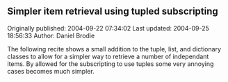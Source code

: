 ## Simpler item retrieval using tupled subscripting 
Originally published: 2004-09-22 07:34:02 
Last updated: 2004-09-25 18:56:33 
Author: Daniel Brodie 
 
The following recite shows a small addition to the tuple, list, and dictionary classes to allow for a simpler way to retrieve a number of independant items. By allowed for the subscripting to use tuples some very annoying cases becomes much simpler.